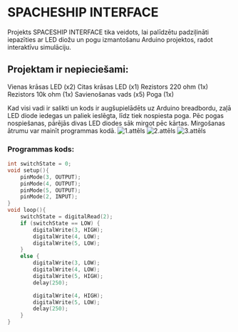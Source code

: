 # SPACHESHIP INTERFACE

Projekts SPACESHIP INTERFACE tika veidots, lai palīdzētu padziļināti iepazīties ar LED diožu un pogu izmantošanu Arduino projektos, radot interaktīvu simulāciju.

## Projektam ir nepieciešami:

 Vienas krāsas LED (x2)
 Citas krāsas LED (x1)
 Rezistors 220 ohm (1x)
 Rezistors 10k ohm (1x)
 Savienošanas vads (x5)
 Poga (1x)

Kad visi vadi ir salikti un kods ir augšupielādēts uz Arduino breadbordu, zaļā LED diode iedegas un paliek ieslēgta, līdz tiek nospiesta poga. Pēc pogas nospiešanas, pārējās divas LED diodes sāk mirgot pēc kārtas. Mirgošanas ātrumu var mainīt programmas kodā.
![1.attēls](arduino2.jpg)
![2.attēls](arduino2.1.jpg)
![3.attēls](arduino2.2.jpg)

### Programmas kods:

```cpp
int switchState = 0;
void setup(){
    pinMode(3, OUTPUT);
    pinMode(4, OUTPUT);
    pinMode(5, OUTPUT);
    pinMode(2, INPUT);
}
void loop(){
    switchState = digitalRead(2);
    if (switchState == LOW) {
        digitalWrite(3, HIGH);
        digitalWrite(4, LOW);
        digitalWrite(5, LOW);
    }
    else {
        digitalWrite(3, LOW);
        digitalWrite(4, LOW);
        digitalWrite(5, HIGH);
        delay(250);

        digitalWrite(4, HIGH);
        digitalWrite(5, LOW);
        delay(250);
    }
}

